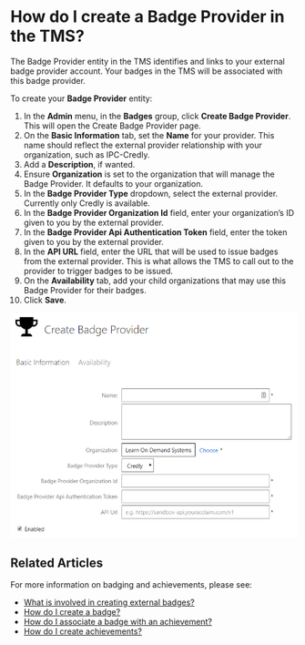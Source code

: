 # How do I create a Badge Provider in the TMS?

The Badge Provider entity in the TMS identifies and links to your external badge provider account. Your badges in the TMS will be associated with this badge provider. 

To create your **Badge Provider** entity:
1. In the **Admin** menu, in the **Badges** group, click **Create Badge Provider**. This will open the Create Badge Provider page.
1. On the **Basic Information** tab, set the **Name** for your provider. This name should reflect the external provider relationship with your organization, such as IPC-Credly.
1. Add a **Description**, if wanted.
1. Ensure **Organization** is set to the organization that will manage the Badge Provider. It defaults to your organization.
1. In the **Badge Provider Type** dropdown, select the external provider. Currently only Credly is available.
1. In the **Badge Provider Organization Id** field, enter your organization’s ID given to you by the external provider. 
1. In the **Badge Provider Api Authentication Token** field, enter the token given to you by the external provider.
1. In the **API URL** field, enter the URL that will be used to issue badges from the external provider. This is what allows the TMS to call out to the provider to trigger badges to be issued.
1. On the **Availability** tab, add your child organizations that may use this Badge Provider for their badges.
1. Click **Save**.

![](/tms/images/create-badge-provider-image.png)

## Related Articles

For more information on badging and achievements, please see:

- [What is involved in creating external badges?](badge-process.md)
- [How do I create a badge?](create-badge.md)
- [How do I associate a badge with an achievement?](associate-badge.md)
- [How do I create achievements?](create-achievements-to-motivate-learners.md)
